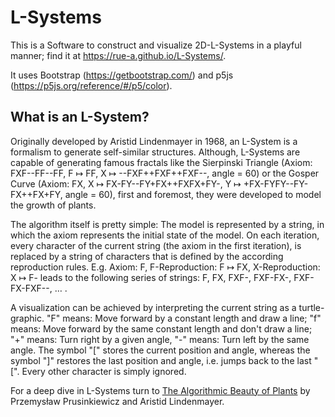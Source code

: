 # L-Systems

This is a Software to construct and visualize 2D-L-Systems in a playful manner; find it at <https://rue-a.github.io/L-Systems/>.

It uses Bootstrap (<https://getbootstrap.com/>) and p5js (<https://p5js.org/reference/#/p5/color>).

## What is an L-System?

Originally developed by Aristid Lindenmayer in 1968, an L-System is a formalism to generate self-similar structures. Although, L-Systems are capable of generating famous fractals like the Sierpinski Triangle (Axiom: FXF--FF--FF, F ↦ FF, X ↦ --FXF++FXF++FXF--, angle = 60) or the Gosper Curve (Axiom: FX, X ↦ FX-FY--FY+FX++FXFX+FY-, Y ↦ +FX-FYFY--FY-FX++FX+FY, angle = 60), first and foremost, they were developed to model the growth of plants.

The algorithm itself is pretty simple: The model is represented by a string, in which the axiom represents the initial state of the model. On each iteration, every character of the current string (the axiom in the first iteration), is replaced by a string of characters that is defined by the according reproduction rules. E.g. Axiom: F, F-Reproduction: F ↦ FX, X-Reproduction: X ↦ F- leads to the following series of strings: F, FX, FXF-, FXF-FX-, FXF-FX-FXF--, … .

A visualization can be achieved by interpreting the current string as a turtle-graphic. "F" means: Move forward by a constant length and draw a line; "f" means: Move forward by the same constant length and don't draw a line; "+" means: Turn right by a given angle, "-" means: Turn left by the same angle. The symbol "[" stores the current position and angle, whereas the symbol "]" restores the last position and angle, i.e. jumps back to the last "[". Every other character is simply ignored.

For a deep dive in L-Systems turn to [The Algorithmic Beauty of Plants](http://algorithmicbotany.org/papers/abop/abop.pdf) by Przemysław Prusinkiewicz and Aristid Lindenmayer.
